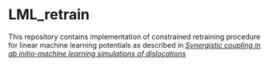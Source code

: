 LML_retrain
===========

This repository contains implementation of constrained retraining procedure for linear machine learning potentials as described in [*Synergistic coupling in ab initio-machine learning simulations of dislocations*](https://arxiv.org/abs/2111.11262)
